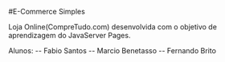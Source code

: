 #E-Commerce Simples

Loja Online(CompreTudo.com) desenvolvida com o objetivo de aprendizagem do JavaServer Pages.

Alunos:
	-- Fabio Santos
	-- Marcio Benetasso
	-- Fernando Brito
